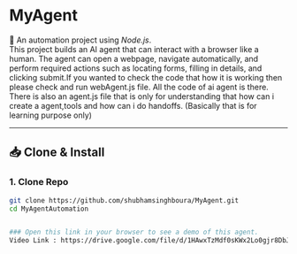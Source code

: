# MyAgent

🚀 An automation project using *Node.js*.  
This project builds an AI agent that can interact with a browser like a human. The agent can open a webpage, navigate automatically, and perform required actions such as locating forms, filling in details, and clicking submit.If you wanted to check the code that how it is working then please check and run webAgent.js file. All the code of ai agent is there.
There is also an agent.js file that is only for understanding that how can i create a agent,tools and how can i do handoffs. (Basically that is for learning purpose only)

---

## 📥 Clone & Install

### 1. Clone Repo
```bash
git clone https://github.com/shubhamsinghboura/MyAgent.git
cd MyAgentAutomation


### Open this link in your browser to see a demo of this agent.
Video Link : https://drive.google.com/file/d/1HAwxTzMdf0sKWx2Lo0gjr8DbJlc_yPzu/view?usp=sharing
